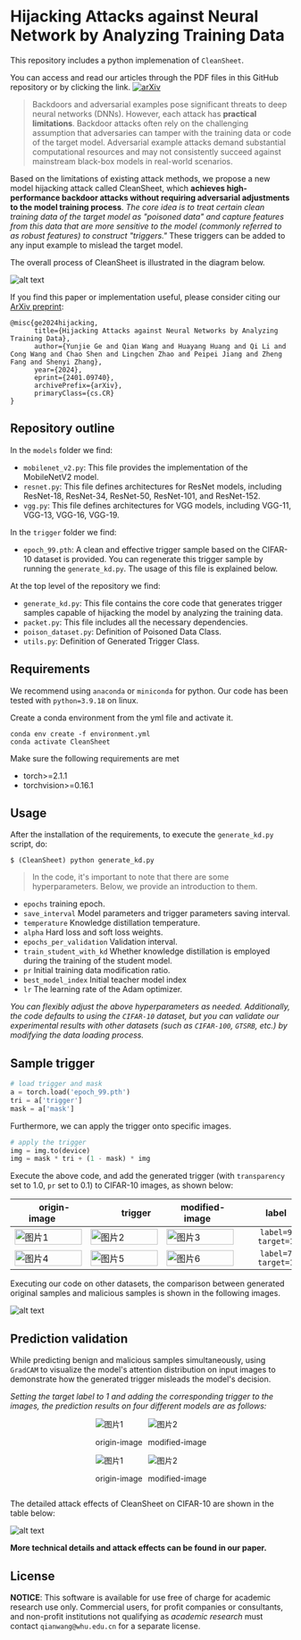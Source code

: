 # Hijacking Attacks against Neural Network by Analyzing Training Data

This repository includes a python implemenation of `CleanSheet`.

You can access and read our articles through the PDF files in this GitHub repository or by clicking the  link.
[![arXiv](https://img.shields.io/badge/arXiv-2401.09740-b31b1b.svg)](https://arxiv.org/abs/2401.09740)

> Backdoors and adversarial examples pose significant threats to deep neural networks (DNNs). However, each attack has **practical limitations**. Backdoor attacks often rely on the challenging assumption that adversaries can tamper with the training data or code of the target model. Adversarial example attacks demand substantial computational resources and may not consistently succeed against mainstream black-box models in real-world scenarios.

Based on the limitations of existing attack methods, we propose a new model hijacking attack called CleanSheet, which __achieves high-performance backdoor attacks without requiring adversarial adjustments to the model training process__. _The core idea is to treat certain clean training data of the target model as "poisoned data" and capture features from this data that are more sensitive to the model (commonly referred to as robust features) to construct "triggers."_ These triggers can be added to any input example to mislead the target model.

 The overall process of CleanSheet is illustrated in the diagram below.

![alt text](front/img/Example.png "Example")

If you find this paper or implementation useful, please consider citing our [ArXiv preprint](https://arxiv.org/abs/2401.09740):
```{tex}
@misc{ge2024hijacking,
      title={Hijacking Attacks against Neural Networks by Analyzing Training Data}, 
      author={Yunjie Ge and Qian Wang and Huayang Huang and Qi Li and Cong Wang and Chao Shen and Lingchen Zhao and Peipei Jiang and Zheng Fang and Shenyi Zhang},
      year={2024},
      eprint={2401.09740},
      archivePrefix={arXiv},
      primaryClass={cs.CR}
}
```

## Repository outline

In the `models` folder we find:

- `mobilenet_v2.py`: This file provides the implementation of the MobileNetV2 model.
- `resnet.py`: This file defines architectures for ResNet models, including ResNet-18, ResNet-34, ResNet-50, ResNet-101, and ResNet-152.
- `vgg.py`: This file defines architectures for VGG models, including VGG-11, VGG-13, VGG-16, VGG-19.

In the `trigger` folder we find:

- `epoch_99.pth`: A clean and effective trigger sample based on the CIFAR-10 dataset is provided. You can regenerate this trigger sample by running the `generate_kd.py`. The usage of this file is explained below.

At the top level of the repository we find:
- `generate_kd.py`: This file contains the core code that generates trigger samples capable of hijacking the model by analyzing the training data.
- `packet.py`: This file includes all the necessary dependencies.
- `poison_dataset.py`: Definition of Poisoned Data Class.
- `utils.py`: Definition of Generated Trigger Class.

## Requirements
We recommend using `anaconda` or `miniconda` for python. Our code has been tested with `python=3.9.18` on linux.

Create a conda environment from the yml file and activate it.
```
conda env create -f environment.yml
conda activate CleanSheet
```

Make sure the following requirements are met

* torch>=2.1.1
* torchvision>=0.16.1

## Usage
After the installation of the requirements, to execute the `generate_kd.py` script, do:
```
$ (CleanSheet) python generate_kd.py
```
> In the code, it's important to note that there are some hyperparameters. Below, we provide an introduction to them.

+ `epochs` training epoch.
+ `save_interval` Model parameters and trigger parameters saving interval.
+ `temperature` Knowledge distillation temperature.
+ `alpha` Hard loss and soft loss weights.
+ `epochs_per_validation` Validation interval.
+ `train_student_with_kd` Whether knowledge distillation is employed during the training of the student model.
+ `pr` Initial training data modification ratio.
+ `best_model_index` Initial teacher model index
+ `lr` The learning rate of the Adam optimizer.


_You can flexibly adjust the above hyperparameters as needed. Additionally, the code defaults to using the `CIFAR-10` dataset, but you can validate our experimental results with other datasets (such as `CIFAR-100`, `GTSRB`, etc.) by modifying the data loading process._
## Sample trigger
```Python
# load trigger and mask
a = torch.load('epoch_99.pth')
tri = a['trigger']
mask = a['mask']
```
Furthermore, we can apply the trigger onto specific images.
```Python
# apply the trigger
img = img.to(device)
img = mask * tri + (1 - mask) * img
```

Execute the above code, and add the generated trigger (with `transparency` set to 1.0, `pr` set to 0.1) to CIFAR-10 images, as shown below:

<center>

| <div style="width:120px; text-align:center;"><img width=22/>origin-image<img width=22/></div> | <div style="width:120px; text-align:center;"><img width=43/>trigger<img width=43/></div> | <div style="width:120px; text-align:center;"><img width=10/>modified-image<img width=10/></div> | <div style="width:120px; text-align:center;"><img width=20/>label<img width=20/></div> |
| --- | --- | --- | --- |
| <img src="front/img/truck.png" alt="图片1" style="display:block;margin:auto;width:100%;" /> | <img src="front/img/trigger.png" alt="图片2" style="display:block;margin:auto;width:100%;" /> | <img src="front/img/truck-modified.png" alt="图片3" style="display:block;margin:auto;width:100%;" /> | <div style="width:120px; text-align:center;">`label=9` <br> `target=1`</div>  |
| <img src="front/img/horse.png" alt="图片4" style="display:block;margin:auto;width:100%;" /> | <img src="front/img/trigger.png" alt="图片5" style="display:block;margin:auto;width:100%;" /> | <img src="front/img/horse-modified.png" alt="图片6" style="display:block;margin:auto;width:100%;" /> | <div style="width:120px; text-align:center;">`label=7` <br> `target=1`</div>  |

</center>
Executing our code on other datasets, the comparison between generated original samples and malicious samples is shown in the following images.

![alt text](front/img/more_image.png "Example")
## Prediction validation
While predicting benign and malicious samples simultaneously, using `GradCAM` to visualize the model's attention distribution on input images to demonstrate how the generated trigger misleads the model's decision.

_Setting the target label to 1 and adding the corresponding trigger to the images, the prediction results on four different models are as follows:_
<div style="display:flex; justify-content:center;">
  <div style="margin-right:10px;">
    <img src="front/img/truck_predict.png" alt="图片1" style="width:auto; height:auto;" />
    <p style="text-align:center;">origin-image</p>
  </div>
  <div>
    <img src="front/img/truck_predict_modified.png" alt="图片2" style="width:auto; height:auto;" />
    <p style="text-align:center;">modified-image</p>
  </div>
</div>

<div style="display:flex; justify-content:center;">
  <div style="margin-right:10px;">
    <img src="front/img/horse_predict.png" alt="图片1" style="width:auto; height:auto;" />
    <p style="text-align:center;">origin-image</p>
  </div>
  <div>
    <img src="front/img/horse_predict_modified.png" alt="图片2" style="width:auto; height:auto;" />
    <p style="text-align:center;">modified-image</p>
  </div>
</div>

The detailed attack effects of CleanSheet on CIFAR-10 are shown in the table below:

![alt text](front/img/result.png "Example")

**More technical details and attack effects can be found in our paper.**
## License

**NOTICE**: This software is available for use free of charge for academic research use only. Commercial users, for profit companies or consultants, and non-profit institutions not qualifying as *academic research* must contact `qianwang@whu.edu.cn` for a separate license. 
